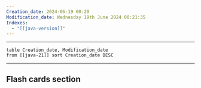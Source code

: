 ```yaml
---
Creation_date: 2024-06-19 00:20
Modification_date: Wednesday 19th June 2024 00:21:35
Indexes:
  - "[[java-version]]"
---
```


----

```dataview
table Creation_date, Modification_date
from [[java-21]] sort Creation_date DESC
```


















---
## Flash cards section
